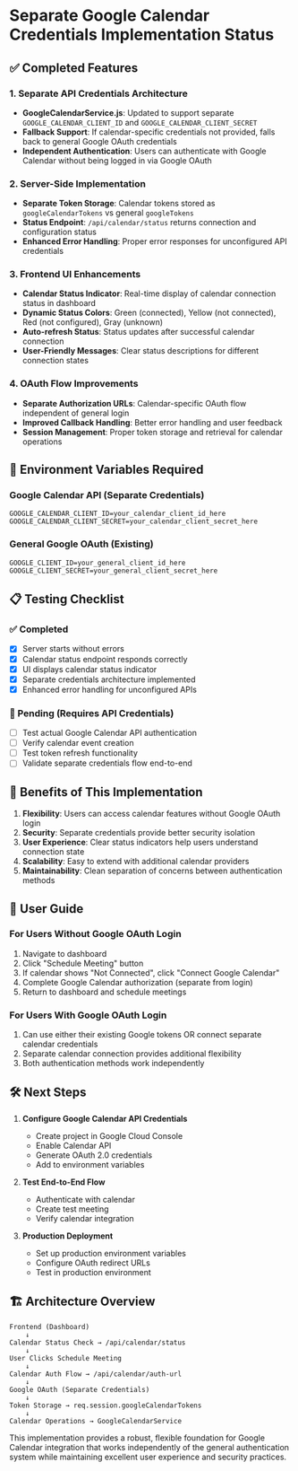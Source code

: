 # Separate Google Calendar Credentials Implementation Status

## ✅ Completed Features

### 1. **Separate API Credentials Architecture**
- **GoogleCalendarService.js**: Updated to support separate `GOOGLE_CALENDAR_CLIENT_ID` and `GOOGLE_CALENDAR_CLIENT_SECRET`
- **Fallback Support**: If calendar-specific credentials not provided, falls back to general Google OAuth credentials
- **Independent Authentication**: Users can authenticate with Google Calendar without being logged in via Google OAuth

### 2. **Server-Side Implementation**
- **Separate Token Storage**: Calendar tokens stored as `googleCalendarTokens` vs general `googleTokens`
- **Status Endpoint**: `/api/calendar/status` returns connection and configuration status
- **Enhanced Error Handling**: Proper error responses for unconfigured API credentials

### 3. **Frontend UI Enhancements**
- **Calendar Status Indicator**: Real-time display of calendar connection status in dashboard
- **Dynamic Status Colors**: Green (connected), Yellow (not connected), Red (not configured), Gray (unknown)
- **Auto-refresh Status**: Status updates after successful calendar connection
- **User-Friendly Messages**: Clear status descriptions for different connection states

### 4. **OAuth Flow Improvements**
- **Separate Authorization URLs**: Calendar-specific OAuth flow independent of general login
- **Improved Callback Handling**: Better error handling and user feedback
- **Session Management**: Proper token storage and retrieval for calendar operations

## 🔧 Environment Variables Required

### Google Calendar API (Separate Credentials)
```env
GOOGLE_CALENDAR_CLIENT_ID=your_calendar_client_id_here
GOOGLE_CALENDAR_CLIENT_SECRET=your_calendar_client_secret_here
```

### General Google OAuth (Existing)
```env
GOOGLE_CLIENT_ID=your_general_client_id_here
GOOGLE_CLIENT_SECRET=your_general_client_secret_here
```

## 📋 Testing Checklist

### ✅ Completed
- [x] Server starts without errors
- [x] Calendar status endpoint responds correctly
- [x] UI displays calendar status indicator
- [x] Separate credentials architecture implemented
- [x] Enhanced error handling for unconfigured APIs

### 🔄 Pending (Requires API Credentials)
- [ ] Test actual Google Calendar API authentication
- [ ] Verify calendar event creation
- [ ] Test token refresh functionality
- [ ] Validate separate credentials flow end-to-end

## 🚀 Benefits of This Implementation

1. **Flexibility**: Users can access calendar features without Google OAuth login
2. **Security**: Separate credentials provide better security isolation
3. **User Experience**: Clear status indicators help users understand connection state
4. **Scalability**: Easy to extend with additional calendar providers
5. **Maintainability**: Clean separation of concerns between authentication methods

## 📖 User Guide

### For Users Without Google OAuth Login
1. Navigate to dashboard
2. Click "Schedule Meeting" button
3. If calendar shows "Not Connected", click "Connect Google Calendar"
4. Complete Google Calendar authorization (separate from login)
5. Return to dashboard and schedule meetings

### For Users With Google OAuth Login
1. Can use either their existing Google tokens OR connect separate calendar credentials
2. Separate calendar connection provides additional flexibility
3. Both authentication methods work independently

## 🛠️ Next Steps

1. **Configure Google Calendar API Credentials**
   - Create project in Google Cloud Console
   - Enable Calendar API
   - Generate OAuth 2.0 credentials
   - Add to environment variables

2. **Test End-to-End Flow**
   - Authenticate with calendar
   - Create test meeting
   - Verify calendar integration

3. **Production Deployment**
   - Set up production environment variables
   - Configure OAuth redirect URLs
   - Test in production environment

## 🏗️ Architecture Overview

```
Frontend (Dashboard)
    ↓
Calendar Status Check → /api/calendar/status
    ↓
User Clicks Schedule Meeting
    ↓
Calendar Auth Flow → /api/calendar/auth-url
    ↓
Google OAuth (Separate Credentials)
    ↓
Token Storage → req.session.googleCalendarTokens
    ↓
Calendar Operations → GoogleCalendarService
```

This implementation provides a robust, flexible foundation for Google Calendar integration that works independently of the general authentication system while maintaining excellent user experience and security practices.